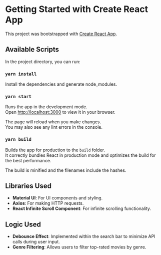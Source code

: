 # Getting Started with Create React App

This project was bootstrapped with [Create React App](https://github.com/facebook/create-react-app).

## Available Scripts

In the project directory, you can run:

### `yarn install`

Install the dependencies and generate node_modules.

### `yarn start`

Runs the app in the development mode.\
Open [http://localhost:3000](http://localhost:3000) to view it in your browser.

The page will reload when you make changes.\
You may also see any lint errors in the console.

### `yarn build`

Builds the app for production to the `build` folder.\
It correctly bundles React in production mode and optimizes the build for the best performance.

The build is minified and the filenames include the hashes.

## Libraries Used

- **Material UI**: For UI components and styling.
- **Axios**: For making HTTP requests.
- **React Infinite Scroll Component**: For infinite scrolling functionality.

## Logic Used

- **Debounce Effect**: Implemented within the search bar to minimize API calls during user input.
- **Genre Filtering**: Allows users to filter top-rated movies by genre.
